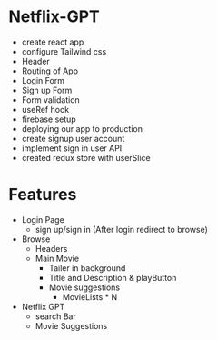 # Netflix-GPT

- create react app
- configure Tailwind css
- Header
- Routing of App
- Login Form
- Sign up Form
- Form validation
- useRef hook
- firebase setup
- deploying our app to production
- create signup user account
- implement sign in user API
- created redux store with userSlice

# Features

- Login Page
  - sign up/sign in (After login redirect to browse)
- Browse
  - Headers
  - Main Movie
    - Tailer in background
    - Title and Description & playButton
    - Movie suggestions
      - MovieLists \* N
- Netflix GPT
  - search Bar
  - Movie Suggestions
